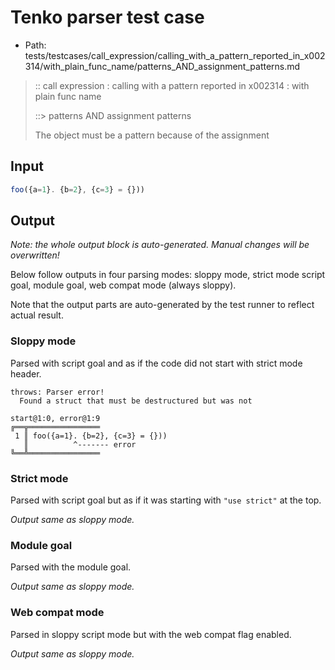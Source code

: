 # Tenko parser test case

- Path: tests/testcases/call_expression/calling_with_a_pattern_reported_in_x002314/with_plain_func_name/patterns_AND_assignment_patterns.md

> :: call expression : calling with a pattern reported in x002314 : with plain func name
>
> ::> patterns AND assignment patterns
>
> The object must be a pattern because of the assignment

## Input

`````js
foo({a=1}. {b=2}, {c=3} = {}))
`````

## Output

_Note: the whole output block is auto-generated. Manual changes will be overwritten!_

Below follow outputs in four parsing modes: sloppy mode, strict mode script goal, module goal, web compat mode (always sloppy).

Note that the output parts are auto-generated by the test runner to reflect actual result.

### Sloppy mode

Parsed with script goal and as if the code did not start with strict mode header.

`````
throws: Parser error!
  Found a struct that must be destructured but was not

start@1:0, error@1:9
╔══╦════════════════
 1 ║ foo({a=1}. {b=2}, {c=3} = {}))
   ║          ^------- error
╚══╩════════════════

`````

### Strict mode

Parsed with script goal but as if it was starting with `"use strict"` at the top.

_Output same as sloppy mode._

### Module goal

Parsed with the module goal.

_Output same as sloppy mode._

### Web compat mode

Parsed in sloppy script mode but with the web compat flag enabled.

_Output same as sloppy mode._
